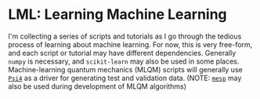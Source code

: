 # LML: Learning Machine Learning

I'm collecting a series of scripts and tutorials as I go through the tedious process of learning about machine learning. For now, this is very free-form, and each script or tutorial may have different dependencies. Generally `numpy` is necessary, and `scikit-learn` may also be used in some places. Machine-learning quantum mechanics (MLQM) scripts will generally use [`Psi4`](https://github.com/psi4/psi4) as a driver for generating test and validation data. (NOTE: [`mesp`](https://github.com/bgpeyton/mesp) may also be used during development of MLQM algorithms)
